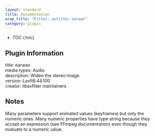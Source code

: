 ```yaml
---
layout: standard
title: Documentation
wrap_title: "Filter: avfilter.earwax"
category: plugin
---
```

* TOC
{:toc}

## Plugin Information

title: earwax  
media types:
Audio  
description: Widen the stereo image.  
version: Lavfi8.44.100  
creator: libavfilter maintainers  

## Notes

Many parameters support animated values (keyframes) but only the numeric ones. Many numeric properties have type string because they accept an expression (see FFmpeg documentation) even though they evaluate to a numeric value.
